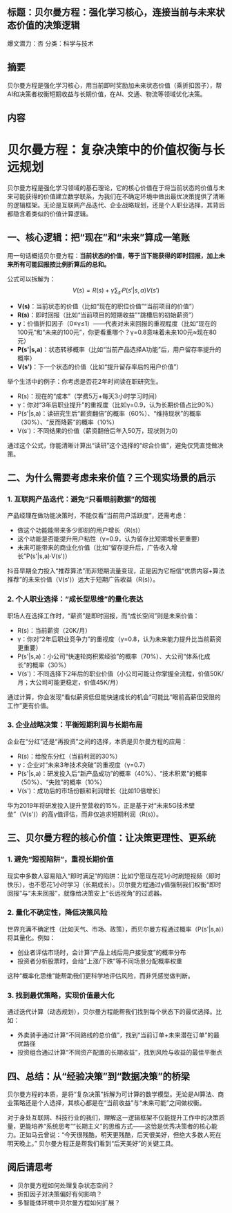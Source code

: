 ## 标题：贝尔曼方程：强化学习核心，连接当前与未来状态价值的决策逻辑
爆文潜力：否
分类：科学与技术

## 摘要
贝尔曼方程是强化学习核心，用当前即时奖励加未来状态价值（乘折扣因子），帮AI和决策者权衡短期收益与长期价值，在AI、交通、物流等领域优化决策。

## 内容
# 贝尔曼方程：复杂决策中的价值权衡与长远规划

贝尔曼方程是强化学习领域的基石理论，它的核心价值在于将当前状态的价值与未来可能获得的价值建立数学联系，为我们在不确定环境中做出最优决策提供了清晰的逻辑框架。无论是互联网产品迭代、企业战略规划，还是个人职业选择，其背后都隐含着类似的价值计算逻辑。

## 一、核心逻辑：把“现在”和“未来”算成一笔账

用一句话概括贝尔曼方程：**当前状态的价值，等于当下能获得的即时回报，加上未来所有可能回报按比例折算后的总和。**

公式可以拆解为：
$$ V(s) = R(s) + \gamma \sum_{s'} P(s'|s,a) V(s') $$

- **V(s)**：当前状态的价值（比如“现在的职位价值”“当前项目的价值”）
- **R(s)**：即时回报（比如“当前项目的短期收益”“跳槽后的初始薪资”）
- **γ**：价值折扣因子（0≤γ≤1）——代表对未来回报的重视程度（比如“现在的100元”和“未来的100元”，你更看重哪个？γ=0.8意味着未来100元≈现在80元）
- **P(s'|s,a)**：状态转移概率（比如“当前产品选择A功能”后，用户留存率提升的概率）
- **V(s')**：下一个状态的价值（比如“提升留存率后的用户价值”）

举个生活中的例子：你考虑是否花2年时间读在职研究生。
- R(s)：现在的“成本”（学费5万+每天3小时学习时间）
- γ：你对“3年后职业提升”的重视度（比如γ=0.9，认为长期价值占比90%）
- P(s'|s,a)：读研究生后“薪资翻倍”的概率（60%）、“维持现状”的概率（30%）、“反而降薪”的概率（10%）
- V(s')：不同结果的价值（薪资翻倍后年入50万，现状则为0）

通过这个公式，你能清晰计算出“读研”这个选择的“综合价值”，避免仅凭直觉做决策。

## 二、为什么需要考虑未来价值？三个现实场景的启示

### 1. 互联网产品迭代：避免“只看眼前数据”的短视
产品经理在做功能决策时，不能仅看“当前用户活跃度”，还需考虑：
- 做这个功能能带来多少即刻的用户增长（R(s)）
- 这个功能是否能提升用户粘性（γ=0.9，认为留存比短期增长更重要）
- 未来可能带来的商业化价值（比如“留存提升后，广告收入增长”P(s'|s,a)·V(s')）

抖音早期全力投入“推荐算法”而非短期流量变现，正是因为它相信“优质内容+算法推荐”的未来价值（V(s')）远大于短期广告收益（R(s)）。

### 2. 个人职业选择：“成长型思维”的量化表达
职场人在选择工作时，“薪资”是即时回报，而“成长空间”则是未来价值：
- R(s)：当前薪资（20K/月）
- γ：你对“2年后职业竞争力”的重视度（γ=0.8，认为未来能力提升比当前薪资更重要）
- P(s'|s,a)：小公司“快速轮岗积累经验”的概率（70%）、大公司“体系化成长”的概率（30%）
- V(s')：不同选择下2年后的职业价值（小公司可能让你掌握全流程，价值50K/月；大公司可能更稳定，价值45K/月）

通过计算，你会发现“看似薪资低但能快速成长的机会”可能比“眼前高薪但受限的工作”更有价值。

### 3. 企业战略决策：平衡短期利润与长期布局
企业在“分红”还是“再投资”之间的选择，本质是贝尔曼方程的应用：
- R(s)：给股东分红（当前利润的30%）
- γ：企业对“未来3年技术突破”的重视度（γ=0.7）
- P(s'|s,a)：研发投入后“新产品成功”的概率（40%）、“技术积累”的概率（50%）、“失败”的概率（10%）
- V(s')：成功后的市场份额和利润增长（比如10倍增长）

华为2019年将研发投入提升至营收的15%，正是基于对“未来5G技术壁垒”（V(s')）的高γ值评估，而非仅追求短期利润（R(s)）。

## 三、贝尔曼方程的核心价值：让决策更理性、更系统

### 1. 避免“短视陷阱”，重视长期价值
现实中多数人容易陷入“即时满足”的陷阱：比如宁愿现在花1小时刷短视频（即时快乐），也不愿花1小时学习（长期成长）。贝尔曼方程通过γ值强制我们权衡“即时回报”与“未来回报”，就像给决策安上“长远视角”的过滤器。

### 2. 量化不确定性，降低决策风险
世界充满不确定性（比如天气、市场、政策），而贝尔曼方程通过概率（P(s'|s,a)）将其量化。例如：
- 创业者评估市场时，会计算“产品上线后用户接受度”的概率分布
- 投资者分析股票时，会给“上涨/下跌”等不同场景分配概率权重

这种“概率化思维”能帮助我们更科学地评估风险，而非凭感觉做判断。

### 3. 找到最优策略，实现价值最大化
通过迭代计算（动态规划），贝尔曼方程能帮我们找到每个状态下的最优选择。比如：
- 外卖骑手通过计算“不同路线的总价值”，找到“当前订单+未来潜在订单”的最优路径
- 投资组合通过计算“不同资产配置的长期收益”，找到风险与收益的最佳平衡点

## 四、总结：从“经验决策”到“数据决策”的桥梁

贝尔曼方程的本质，是将“复杂决策”拆解为可计算的数学模型。无论是AI算法、商业策略还是个人选择，其核心都是在“当前收益”与“未来可能”之间做权衡。

对于身处互联网、科技行业的我们，理解这一逻辑框架不仅能提升工作中的决策质量，更能培养“系统思考”“长期主义”的思维方式——这恰是优秀决策者的核心能力。正如马云曾说：“今天很残酷，明天更残酷，后天很美好，但绝大多数人死在明天晚上。” 贝尔曼方程正是帮我们看到“后天美好”的关键工具。

## 阅后请思考
- 贝尔曼方程如何处理复杂状态空间？
- 折扣因子对决策偏好有何影响？
- 多智能体环境中贝尔曼方程如何扩展？